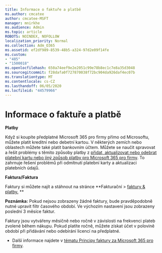```yaml
---
title: Informace o faktuře a platbě
ms.author: cmcatee
author: cmcatee-MSFT
manager: mnirkhe
ms.audience: Admin
ms.topic: article
ROBOTS: NOINDEX, NOFOLLOW
localization_priority: Normal
ms.collection: Adm_O365
ms.assetid: ef2df989-8539-48b5-a324-97d2e09f14fe
ms.custom:
- "485"
- "1500018"
ms.openlocfilehash: 650a74eef9e2e2051c99e78b8ec1c7e8a35d3048
ms.sourcegitcommit: f28dafa0f727870038f72bc904da926daf4ec07b
ms.translationtype: MT
ms.contentlocale: cs-CZ
ms.lasthandoff: 06/05/2020
ms.locfileid: "44579966"
---
```

# <a name="invoice-and-payment-information"></a>Informace o faktuře a platbě

**Platby**

Když si koupíte předplatné Microsoft 365 pro firmy přímo od Microsoftu, můžete platit kreditní nebo debetní kartou.  V některých zemích nebo oblastech můžete také platit bankovním účtem.  Můžete se naučit spravovat a řešit problémy s těmito způsoby platby z [přidat, aktualizovat nebo odebrat platební kartu nebo jiný způsob platby pro Microsoft 365 pro firmy](https://go.microsoft.com/fwlink/?linkid=2118133).  To zahrnuje řešení problémů při odmítnutí platební karty a aktualizaci platebních údajů.

**Faktura/Faktura**

Faktury si můžete najít a stáhnout na stránce **Fakturační > [faktury & platby.](https://go.microsoft.com/fwlink/p/?linkid=848039) **  

**Poznámka:** Pokud nejsou zobrazeny žádné faktury, bude pravděpodobně nutné upravit filtr časového období.  Ve výchozím nastavení jsou zobrazeny poslední 3 měsíce faktur.

Faktury jsou vytvářeny měsíčně nebo ročně v závislosti na frekvenci plateb zvolené během nákupu.  Pokud platíte ročně, můžete získat účet v polovině období při přidávání nebo odebírání licencí na předplatné.
 
- Další informace najdete v [tématu Principy faktury za Microsoft 365 pro firmy](https://go.microsoft.com/fwlink/?linkid=2119101).
